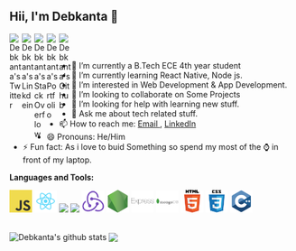 ## Hii, I'm Debkanta 👋
<div>
<a href="https://twitter.com/DebkantaPradha4">
  <img align="left" alt="Debkanta's Twitter" width="22px" src="https://cdn.cdnlogo.com/logos/t/96/twitter-icon.svg" />
</a>
<a href="https://www.linkedin.com/in/debkanta-pradhan-4b6399193/">
  <img align="left" alt="Debkanta's Linkdein" width="22px" src="https://cdn.cdnlogo.com/logos/l/78/linkedin-icon.svg" />
</a>
<a href="https://stackoverflow.com/users/18110912/dp5252">
 <img align="left" alt="Debkanta's Stack Overflow" width="22px" src="https://cdn.cdnlogo.com/logos/s/63/stack-overflow.svg" />
</a>
  <a href="https://www.debkantapradhan.me/">
 <img align="left" alt="Debkanta's Portfolio" width="22px" src="https://cdn.cdnlogo.com/logos/a/40/adobe-portfolio.svg" />
</a>
  <a href="https://github.com/pradhanDebkanta/">
  <img align="left" alt="Debkanta's Github" width="22px" src="https://cdn.cdnlogo.com/logos/g/55/github.svg" />
</a>
</div>

<br/>
<br/>

- 🔭 I’m currently a B.Tech ECE 4th year student 
- 🌱 I’m currently learning React Native, Node js.
- 👀 I’m interested in Web Development & App Development.
- 👯 I’m looking to collaborate on Some Projects
- 🤔 I’m looking for help with learning new stuff.
- 💬 Ask me about  tech related stuff.
- 📫 How to reach me: [Email ](mailto:debkantapradhan2000@gmail.com) , [LinkedIn ](https://www.linkedin.com/in/debkanta-pradhan-4b6399193/)
- 😄 Pronouns: He/Him
- ⚡ Fun fact: As i love to buid Something so spend my most of the  ⌚ in front of my laptop.

**Languages and Tools:**  



<code><img height="40" src="https://raw.githubusercontent.com/github/explore/80688e429a7d4ef2fca1e82350fe8e3517d3494d/topics/javascript/javascript.png"></code>
<code><img height="40" src="https://raw.githubusercontent.com/github/explore/80688e429a7d4ef2fca1e82350fe8e3517d3494d/topics/react/react.png"></code>
<code><img height="40" src="https://www.kindpng.com/picc/m/765-7652239_react-native-svg-logo-hd-png-download.png"></code>
<code><img height="40" src="https://encrypted-tbn0.gstatic.com/images?q=tbn:ANd9GcR_ivGHLY0Ll4SLtTSfot3tw6BlCs6CVf0UnN2yegcyiQ&s"></code>
<code><img height="40" src="https://raw.githubusercontent.com/github/explore/80688e429a7d4ef2fca1e82350fe8e3517d3494d/topics/redux/redux.png"></code>
<code><img height="40" src="https://raw.githubusercontent.com/github/explore/80688e429a7d4ef2fca1e82350fe8e3517d3494d/topics/nodejs/nodejs.png"></code>
<code><img height="40" src="https://raw.githubusercontent.com/github/explore/80688e429a7d4ef2fca1e82350fe8e3517d3494d/topics/express/express.png"></code>
<code><img height="40" src="https://raw.githubusercontent.com/github/explore/80688e429a7d4ef2fca1e82350fe8e3517d3494d/topics/mongodb/mongodb.png"></code>
<code><img height="40" src="https://raw.githubusercontent.com/github/explore/80688e429a7d4ef2fca1e82350fe8e3517d3494d/topics/html/html.png"></code>
<code><img height="40" src="https://raw.githubusercontent.com/github/explore/80688e429a7d4ef2fca1e82350fe8e3517d3494d/topics/css/css.png"></code>
<code><img height="40" src="https://raw.githubusercontent.com/github/explore/80688e429a7d4ef2fca1e82350fe8e3517d3494d/topics/cpp/cpp.png"></code>

<br/>

<div align="center>
 <a href="https://github.com/pradhanDebkanta/">
 <img align="center" src="https://github-readme-stats.vercel.app/api?username=pradhanDebkanta&show_icons=true&theme=dark&line_height=27" alt="Debkanta's github stats"/>
</a>
<a href="https://github.com/pradhanDebkanta">
  <img align="center" src="https://github-readme-stats.vercel.app/api/top-langs/?username=pradhanDebkanta&theme=dark&hide_langs_below=1" />
</a>
</div>


 


